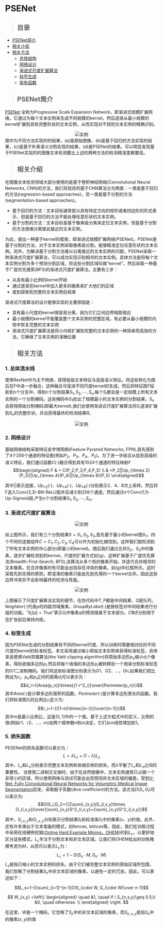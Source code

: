 <h1 id='PSENet'>PSENet</h1>

>## 目录
+ [PSENet简介](#Abstract)
+ [相关介绍](#Introduction)
+ [相关方法](#ProposedMethod)
    + [总体结构](#OverallPipeline)
    + [网络设计](#NetworkDesign)
    + [渐进式尺度扩展算法](#ProgressiveScaleExpansionAlgorithm)
    + [标签生成](#LabelGeneration)
    + [损失函数](#LossFunction)


><h2 id='Abstract'> PSENet简介 </h2>  
[PSENet](https://arxiv.org/pdf/1903.12473.pdf) 全称为Progressive Scale Expansion Network，即渐进式规模扩展网络，它通过为每个文本实例来生成不同规模的kernel，然后逐渐从最小规模的kernel扩展到具有完整形状的文本实例，从而实现对不规则文本实例的精确识别。  
<div align=center><img src="imgs/PSENet/1.png" alt='实例'></div>
图中为不同方法实现的的结果，(a)是原始图像，(b)是基于回归的方法实现的结果，(c)是基于朴素语义分割实现的结果，(d)是PSENet的结果。可以明显发现基于PSENet实现的的图像文本检测要比上述的两种方法的检测精准度都要高。

> <h2 id='Introduction'> 相关介绍 </h2>
在图像文本检测领域大部分使用的是基于卷积神经网络(Convolutional Neural Networks, CNN)的方法，我们将现存的基于CNN算法分为两类：一类是基于回归的方法(regression-based approaches)，另一类是基于分割的方法(segmentation-based approaches)。
+ 基于回归的方法：文本目标通常是以具有特定方向的矩形或者四边形的形式表示，但是基于回归的方法不能处理任意形状的文本实例。
+ 基于分割的方法：文本目标是基于像素级分类来定位文本实例，但是基于分割的方法很难分离彼此接近的文本实例。  

为此，提出一种基于kernel的框架，即渐进式规模扩展网络(PSENet)。PSENet是基于分割的方法，对于文本实例采取像素级分割，能够精准定位任意形状的文本实例。另外，为解决基于分割方法难以分离接近的文本实例的问题，PSENet采取一种渐进式尺度扩展算法，可以成功实现识别相邻的文本实例。具体方法是将每个文本实例分割为多个预测分割区域，将这些分割区域叫做“kernel”，然后采取一种基于广度优先搜索(BFS)的渐进式尺度扩展算法。主要有三步：
+ 从具有最小比例的kernel开始
+ 通过逐渐在kernel中加入更多的像素来扩大他们的区域
+ 直到探索到完整的文本实例后结束  

渐进式尺度算法的设计能够实现的主要原因是：
+ 具有最小尺度的kernel很容易分离，因为它们之间边界相距很远
+ 最小规模的kernel不能覆盖整个文本实例的完整区域，有必要从最小规模的内核中恢复完整的文本实例
+ 渐进式尺度扩展算法是将小内核扩展到完整的文本实例的一种简单而高效的方法，它确保了文本实例的准确位置
  
> <h2 id='ProposedMethod'> 相关方法 </h2>

<h3 id='OverallPipeline'>1. 总体流水线</h3>

使用ResNet作为主干网络，获得低级文本特征与高级语义特征。将这些转化为图后在F中进一步融合，这种融合可促进不同尺度kernel的生成。然后将特征图$F$投影到n个分支中，得到n个分割结果$S_1,S_2,\cdots,S_n$,每个$S_i$都会是一定规模上所有文本实例的一个分割掩码。这些掩码中$S_1$给出了规模最小的文本实例的分割结果，$S_n$会获得原始分割掩码(即最大kernel),我们会使用渐进式尺度扩展算法将$S_1$逐渐扩展到$S_n$的完整形状，并且获得最终的检测结果$R$。
<div align=center><img src="imgs/PSENet/2.png" alt='实例'></div>

<h3 id='NetworkDesign'>2. 网络设计</h3>

基础网络结构采取特征金字塔网络(Feature Pyramid Networks, FPN),首先得到了4个256个通道的特征图(例如$P_2、P_3、P_4、P_5$)。为了进一步结合从低到高级的语义特征，我们通过函数$C(\cdot)$融合得到具有1024个通道的特征映射$F$
$$\begin{aligned}
F & = C(P_2,P_3,P_4,P_5) \\
& =P_2||Up_{\times 2}(P_3)||Up_{\times 4}(P_4)||Up_{\times 8}(P_5)
\end{aligned}$$

其中$||$表示连接，$Up_ {\times2}(\cdot)$、$Up_ {\times4}(\cdot)$、$Up_ {\times8}(\cdot)$分别表示2、4、8次上采样。然后将F送入Conv(3,3)-BN-ReLU层并且减少到256个通道。然后通过n个Conv(1,1)-Up-Sigmoid层,产生n个分割结果$S_1,S_2,\cdots,S_n$。

<h3 id='ProgressiveScaleExpansionAlgorithm'>3. 渐进式尺度扩展算法</h3>
<div align=center><img src="imgs/PSENet/3.png" alt='实例'></div>

如上图所示，我们有三个分割结果$S={S_1,S_2,S_3}$,首先基于最小的kernel图$S_1$，四个不同的连接组件$C={C_1,C_2,C_3,C_4}$可以作为初始化被找到。这样我们就检测到了所有文本实例的中心部分(即最小的kernel)。随后我们通过合并$S_2$，$S_3$中的像素，逐步扩展检测到的kernel。尺度的扩展方式如(g)，这种扩展基于广度优先算法(Breadth-First-Search, BFS),该算法从多个核的像素开始，并迭代合并相邻的文本像素。在合并像素时有可能会出现存在冲突的像素，如(g)中红框所示。这时采取先到先得的原则，即混淆的像素只能由先到先得的一个kernel合并。因此这些边界冲突并不会影响最终的检测与性能。
<div align=center><img src="imgs/PSENet/4.png" alt='实例'></div>

上图展示了尺度扩展算法实现的细节，在伪代码中$T,P$都是中间结果，$Q$是队列，$Neighbor(\cdot)$代表$p$的四路邻域像素，$GroupByLabel(\cdot)$是按标签对中间结果进行分组的功能。“$S_i[q]=True$”表示$S_i$中像素$q$的预测值属于文本部分。$C$和$E$分别用于在扩张前后保持内核。

<h3 id='LabelGeneration'>4. 标签生成</h3>

因为PSENet生成的分割结果有不同的kernel尺度，所以训练时需要相对应的不同尺度的kernel的标准标签。本文采用通过缩小原始文本实例来获得标准标签，具体来说使用Vatti剪辑算法(the Vatti clipping algorithm)将原始多边形$p_n$缩小$d_i$个像素，得到收缩多边形$p_i$.然后将每个收缩的多边形$p_i$被转移到一个用来分割标准标签的0/1二进制掩码。我们将这些标准图分别表示为$G1、G2、...，Gn$,如果我们把比例设为$r_i$，$p_n$和$p_i$之间的距离$d_i$可以表示为：
$$d_i={{Area(p_n)}\times{(1-r^2_i)}\over{Perimeter(p_n)}}$$
其中$Area(\cdot)$是计算多边形面积的函数，$Perimeter(\cdot)$是计算多边形周长的函数。我们将标准图$G_i$的比例比$r_i$定义为:
$$r_i=1-{{(1-m)\times{(n-i)}}\over{(n-1)}}$$
其中$m$是最小比例比，这是$(0,1]$中的一个值。基于上述方程式中的定义，比例的值(例如$r1、r2、...，rn$)由两个超参数$n$和$m$决定，它们从$m$线性增加到1。

<h3 id='LossFunction'>5. 损失函数</h3>

PESENet的损失函数可以表示为：
$$L={\lambda}L_c+(1-{\lambda})L_s$$
其中，$L_c$和$L_s$分别表示完整文本实例和收缩实例的损失，而$\lambda$平衡了$L_c$和$L_s$之间的重要性。
当使用二进制交叉熵时，由于在自然图像中，文本实例通常只占据一个非常小的区域，所以使用网络与测试可能会出现预测非文本区域的偏差。受到[V-Net: Fully Convolutional Neural Networks for Volumetric Medical Image Segmentation](https://arxiv.org/pdf/1606.04797.pdf)启发，采取骰子系数(dice coefficient)的方法。该方法$D(S_i,G_i)$可以表示为:
$$D(S_i,G_i)={{2\sum}_{x,y}(S_{i,x,y}\times G_{i,x,y})\over{\sum}_{x,y}S^2_{i,x,y}+{\sum}_{x,y}G^2_{i,x,y}}$$

其中，$S_{i,x,y}$和$G_{i,x,y}$分别表示分割结果$S_i$和标准值$G_i$中的像素$(x、y)$的值。此外，还有许多类似于文本笔画的模式，如fences, lattices等。因此，我们在训练过程中采用在线硬例挖掘([Online Hard Example Mining，OHEM](http://proceedings.mlr.press/v28/sutskever13.html))的到$L_c$，以更好地区分这些模式。$L_c$专注于分割文本和非文本区域。让我们将OHEM给出的训练掩模考虑为$M$，从而可以表示$L_c$为：
$$L_c=1-D(S_n\cdot M, G_n\cdot M)$$
$L_s$是指已缩小的文本实例的损失。由于它们被完整文本实例的原始区域所包围，我们忽略了分割结果$S_n$中非文本区域的像素，以避免一定的冗余。因此，可以表述如下：

$$L_s=1-{{\sum}_{i=1}^{n-1}D(S_i\cdot W, G_i\cdot W)\over n-1}$$

$$ W_{x,y} =\left\{
\begin{aligned}
\quad &1, \quad if \ S_{n,x,y}\geq 0.5;\\
&0,  \quad otherwise.  \\
\end{aligned}
\right. $$

在这里，$W$是一个掩码，它忽略了$S_n$中的非文本区域的像素，而$S_{n,x,y}$是指$S_n$中的像素$(x,y)$的值
